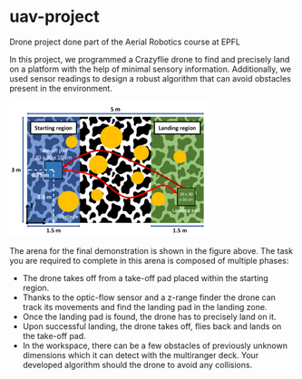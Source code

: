# uav-project
Drone project done part of the Aerial Robotics course at EPFL 

In this project, we programmed a Crazyflie drone to find and precisely land on a
platform with the help of minimal sensory information. Additionally, we used sensor readings to design a robust algorithm that can avoid obstacles present in the environment.

<img src="drone_project_map.PNG" width="350" title="Arena Sketch">

The arena for the final demonstration is shown in the figure above. The task you are required
to complete in this arena is composed of multiple phases:
* The drone takes off from a take-off pad placed within the starting region.
* Thanks to the optic-flow sensor and a z-range finder the drone can track its
movements and find the landing pad in the landing zone.
* Once the landing pad is found, the drone has to precisely land on it.
* Upon successful landing, the drone takes off, flies back and lands on the take-off pad.
* In the workspace, there can be a few obstacles of previously unknown dimensions
which it can detect with the multiranger deck. Your developed algorithm should
the drone to avoid any collisions.

